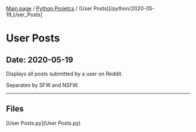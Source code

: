 [Main page](/) / [Python Projetcs](/python) / (User Posts)[/python/2020-05-19_User_Posts]

# User Posts

## Date: 2020-05-19

Displays all posts submitted by a user on Reddit.

Separates by SFW and NSFW.

-----

## Files

[User Posts.py](User Posts.py)